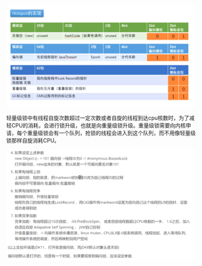 ![对象头中锁标志](../images/jvm/对象头中锁标志.png)

轻量级锁中有线程自旋次数超过一定次数或者自旋的线程到达cpu核数时，为了减轻CPU的消耗，会进行锁升级，也就是向重量级锁升级。重量级锁需要向内核申请，每个重量级锁会有一个队列，抢锁的线程会进入到这个队列，而不用像轻量级锁那样自旋消耗CPU。

![锁升级过程](../images/jvm/锁升级过程.png)

















